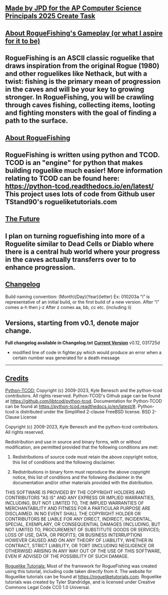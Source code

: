 <ins>**Made by JPD for the AP Computer Science Principals 2025 Create Task**</ins>
-------------------------------------------------------------------------------------------------------------------------------------------------------------------------------
<ins>**About RogueFishing's Gameplay (or what I aspire for it to be)**</ins>
-------------------------------------------------------------------------------------------------------------------------------------------------------------------------------
RogueFishing is an ASCII classic roguelike that draws inspiration from the original Rogue (1980) and other roguelikes like Nethack, but with a twist: fishing is the primary mean of progression in the caves and will be your key to growing stronger. In RogueFishing, you will be crawling through caves fishing, collecting items, looting and fighting monsters with the goal of finding a path to the surface. 
-------------------------------------------------------------------------------------------------------------------------------------------------------------------------------
<ins>**About RogueFishing**</ins>
-------------------------------------------------------------------------------------------------------------------------------------------------------------------------------
RogueFishing is written using python and TCOD.
TCOD is an "engine" for python that makes building roguelike much easier! More information relating to TCOD can be found here: https://python-tcod.readthedocs.io/en/latest/
This project uses lots of code from Github user TStand90's rogueliketutorials.com
-------------------------------------------------------------------------------------------------------------------------------------------------------------------------------
<ins>**The Future**</ins>
-------------------------------------------------------------------------------------------------------------------------------------------------------------------------------
I plan on turning roguefishing into more of a Roguelite similar to Dead Cells or Diablo where there is a central hub world where your progress in the caves actually transferrs over to to enhance progression.
-------------------------------------------------------------------------------------------------------------------------------------------------------------------------------
<ins>**Changelog**</ins>
-------------------------------------------------------------------------------------------------------------------------------------------------------------------------------
Build naming convention:
(Month)(Day)(Year)(letter)
Ex: 010203a
“i” is representative of an initial build, or the first build of a new version. 
After “i” comes a-h then j-z
After z comes aa, bb, cc etc. (including ii) 

Versions, starting from v0.1, denote major change.
---------------------------------------------------
**Full changelog available in Changelog.txt**
**<ins>Current Version</ins>**
v0.12, 031725d 
- modified line of code in fighter.py which would produce an error when a certain number was generated for a death message
-------------------------------------------------------------------------------------------------------------------------------------------------------------------------------
<ins>**Credits**</ins>
-------------------------------------------------------------------------------------------------------------------------------------------------------------------------------
<ins>Python-TCOD:</ins> Copyright (c) 2009-2023, Kyle Benesch and the python-tcod contributors.
All rights reserved. Python-TCOD's Github page can be found at https://github.com/libtcod/python-tcod. Documentation for Python-TCOD can be found at https://python-tcod.readthedocs.io/en/latest/#. Python-tcod is distributed under the Simplified 2-clause FreeBSD license.
BSD 2-Clause License

Copyright (c) 2009-2023, Kyle Benesch and the python-tcod contributors.
All rights reserved.

Redistribution and use in source and binary forms, with or without
modification, are permitted provided that the following conditions are met:

1. Redistributions of source code must retain the above copyright notice, this
   list of conditions and the following disclaimer.

2. Redistributions in binary form must reproduce the above copyright notice,
   this list of conditions and the following disclaimer in the documentation
   and/or other materials provided with the distribution.

THIS SOFTWARE IS PROVIDED BY THE COPYRIGHT HOLDERS AND CONTRIBUTORS "AS IS"
AND ANY EXPRESS OR IMPLIED WARRANTIES, INCLUDING, BUT NOT LIMITED TO, THE
IMPLIED WARRANTIES OF MERCHANTABILITY AND FITNESS FOR A PARTICULAR PURPOSE ARE
DISCLAIMED. IN NO EVENT SHALL THE COPYRIGHT HOLDER OR CONTRIBUTORS BE LIABLE
FOR ANY DIRECT, INDIRECT, INCIDENTAL, SPECIAL, EXEMPLARY, OR CONSEQUENTIAL
DAMAGES (INCLUDING, BUT NOT LIMITED TO, PROCUREMENT OF SUBSTITUTE GOODS OR
SERVICES; LOSS OF USE, DATA, OR PROFITS; OR BUSINESS INTERRUPTION) HOWEVER
CAUSED AND ON ANY THEORY OF LIABILITY, WHETHER IN CONTRACT, STRICT LIABILITY,
OR TORT (INCLUDING NEGLIGENCE OR OTHERWISE) ARISING IN ANY WAY OUT OF THE USE
OF THIS SOFTWARE, EVEN IF ADVISED OF THE POSSIBILITY OF SUCH DAMAGE.


<ins>Roguelike Tutorials:</ins>
Most of the framework for RogueFishing was created using this tutorial, including code taken directly from it. The website for Roguelike tutorials can be found at https://rogueliketutorials.com. Roguelike tutorials was created by Tyler Standridge, and is licensed under Creative Commons Legal Code CC0 1.0 Universal.







